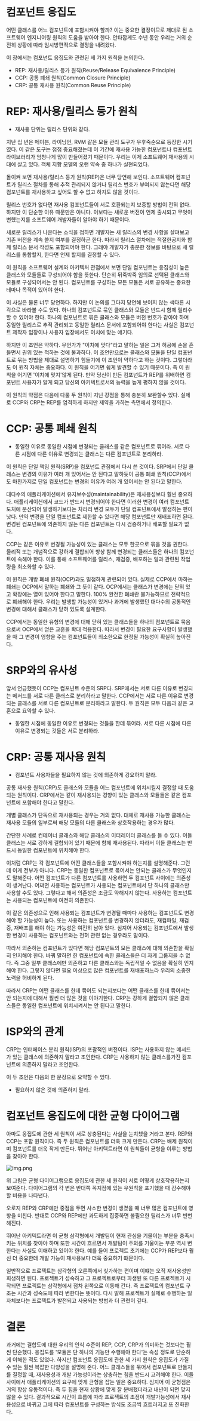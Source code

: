 # **컴포넌트 응집도**  
어떤 클래스를 어느 컴포넌트에 포함시켜야 할까? 이는 중요한 결정이므로 제대로 된 소프트웨어 엔지니어링 원칙의 도움을 받아야 한다. 안타깝게도 수년 
동안 우리는 거의 순전히 상황에 따라 임시방편적으로 결정을 내려왔다.  
  
이 장에서는 컴포넌트 응집도와 관련된 세 가지 원칙을 논의한다.  
  
- REP: 재사용/릴리스 등가 원칙(Reuse/Release Equivalence Principle)  
- CCP: 공통 폐쇄 원칙(Common Closure Principle)  
- CRP: 공통 재사용 원칙(Common Reuse Principle)  
  
# **REP: 재사용/릴리스 등가 원칙**  
- 재사용 단위는 릴리스 단위와 같다.  
  
지난 십 년은 메이븐, 라이닝언, RVM 같은 모듈 관리 도구가 우후죽순으로 등장한 시기였다. 이 같은 도구는 점점 중요해졌는데 이 기간에 재사용 가능한 
컴포넌트나 컴포넌트 라이브러리가 엄청나게 많이 만들어졌기 때문이다. 우리는 이제 소프트웨어 재사용의 시대에 살고 있다. 객체 지향 모델의 오랜 약속 중 
하나가 실현되었다.  
  
돌이켜 보면 재사용/릴리스 등가 원칙(REP)은 너무 당연해 보인다. 소프트웨어 컴포넌트가 릴리스 절차를 통해 추적 관리되지 않거나 릴리스 번호가 부여되지 않는다면 
해당 컴포넌트를 재사용하고 싶어도 할 수 없고 하지도 않을 것이다.  
  
릴리스 번호가 없다면 재사용 컴포넌트들이 서로 호환되는지 보증할 방법이 전혀 없다. 하지만 이 단순한 이유 때문만은 아니다. 이보다는 새로운 버전이 
언제 출시되고 무엇이 변헀는지를 소프트웨어 개발자들이 알아야 하기 때문이다.  
  
새로운 릴리스가 나온다는 소식을 접하면 개발자는 새 릴리스의 변경 사항을 살펴보고 기존 버전을 계속 쓸지 여부를 결정하곤 한다. 따라서 릴리스 절차에는 
적절한공지화 함께 릴리스 문서 작성도 포함되어야 한다. 그래야 개발자가 충분한 정보를 바탕으로 새 릴리스를 통합할지, 한다면 언제 할지를 결정할 수 있다.  
  
이 원칙을 소프트웨어 설계와 아키텍처 관점에서 보면 단일 컴포넌트는 응집성이 높은 클래스와 모듈들로 구성되어야 함을 뜻한다. 단순히 뒤죽박죽 임의로 
선택된 클래스와 모듈로 구성되어서는 안 된다. 컴포넌트를 구성하는 모든 모듈은 서로 공유하는 중요한 테마나 목적이 있어야 한다.  
  
이 사실은 물론 너무 당연하다. 하지만 이 논의를 그다지 당연해 보이지 않는 색다른 시각으로 바라볼 수도 있다. 하나의 컴포넌트로 묶인 클래스와 모듈은 반드시 함께 
릴리수할 수 있어야 한다. 하나의 컴포넌트로 묶은 클래스와 모듈은 버전 번호가 같아야 하며 동일한 릴리스로 추적 관리되고 동일한 릴리스 문서에 포함되어야 
한다는 사실은 컴포넌트 제작자 입장이나 사용자 입장에서도 이치에 맞는 얘기다.  
  
하지만 이 조언은 약하다. 무언가가 "이치에 맞다"라고 말하는 일은 그저 허공에 손을 흔들면서 권위 있는 척하는 것에 불과하다. 이 조언만으로는 클래스와 모듈을 
단일 컴포넌트로 묶는 방법을 제대로 설명하기 힘들기에 이 조언이 약하다고 하는 것이다. 그렇더라도 이 원칙 자체는 중요하다. 이 원칙을 어기면 쉽게 발견할 
수 있기 때문이다. 즉 이 원칙을 어기면 '이치에 맞지'않게 된다. 만약 당신이 만든 컴포넌트가 REP를 위배하면 컴포넌트 사용자가 알게 되고 당신의 아키텍트로서의 
능력을 높게 평하지 않을 것이다.  
  
이 원칙의 약점은 다음에 다룰 두 원칙이 지닌 강점을 통해 충분히 보완할수 있다. 실제로 CCP와 CRP는 REP를 엄격하게 하지만 제약을 가하는 측면에서 정의한다.  
  
# **CCP: 공통 폐쇄 원칙**  
- 동일한 이유로 동일한 시점에 변경되는 클래스를 같은 컴포넌트로 묶어라. 서로 다른 시점에 다른 이유로 변경되는 클래스는 다른 컴포넌트로 분리하라.  
  
이 원칙은 단일 책임 원칙(SRP)을 컴포넌트 관점에서 다시 쓴 것이다. SRP에서 단일 클래스는 변경의 이유가 여러 개 있어서는 안 된다고 말하듯이 공통 
폐쇄 원칙(CCP)에서도 마찬가지로 단일 컴포넌트는 변경의 이유가 여러 개 있어서는 안 된다고 말한다.  
  
대다수의 애플리케이션에서 유지보수성(maintainability)은 재사용성보다 훨씬 중요하다. 애플리케이션에서 코드가 반드시 변경되어야 한다면 이러한 변경이 
여러 컴포넌트 도처에 분산되어 발생하기보다는 차라리 변경 모두가 단일 컴포넌트에서 발생하는 편이 낫다. 만약 변경을 단일 컴포넌트로 제한할 수 있다면 
해당 컴포넌트만 재배포하면 된다. 변경된 컴포넌트에 의존하지 않는 다른 컴포넌트는 다시 검증하거나 배포할 필요가 없다.  
  
CCP는 같은 이유로 변경될 가능성이 있는 클래스는 모두 한곳으로 묶을 것을 권한다. 물리적 또는 개념적으로 강하게 결합되어 항상 함께 변경되는 클래스들은 
하나의 컴포넌트에 속해야 한다. 이를 통해 소프트웨어를 릴리스, 재검증, 배포하는 일과 관련된 작업량을 최소화할 수 있다.  
  
이 원칙은 개방 폐쇄 원칙(OCP)과도 밀접하게 관련되어 있다. 실제로 CCP에서 마하는 폐쇄는 OCP에서 말하는 폐쇄와 그 뜻이 같다. OCP에서는 클래스가 
변경에는 닫혀 있고 확장에는 열여 있어야 한다고 말한다. 100% 완전한 폐쇄란 불가능하므로 전략적으로 폐쇄해야 한다. 우리는 발생할 가능성이 있거나 과거에 
발생했던 대다수의 공통적인 변경에 대해서 클래스가 닫혀 있도록 설계한다.  
  
CCP에서는 동일한 유형의 변경에 대해 닫혀 있는 클래스들을 하나의 컴포넌트로 묶음으로써 OCP에서 얻은 교훈을 확대 적용한다. 따라서 변경이 필요한 
요구사항이 발생했을 때 그 변경이 영향을 주는 컴포넌트들이 최소한으로 한정될 가능성이 확실히 높아진다.  
  
# **SRP와의 유사성**  
앞서 언급했듯이 CCP는 컴포넌트 수준의 SRP다. SRP에서는 서로 다른 이유로 변경되는 메서드를 서로 다른 클래스로 분리하라고 말한다. CCP에서는 서로 
다른 이유로 변경되는 클래스를 서로 다른 컴포넌트로 분리하라고 말한다. 두 원칙은 모두 다음과 같은 교훈으로 요약할 수 있다.  
  
- 동일한 시점에 동일한 이유로 변경되는 것들을 한데 묶어라. 서로 다른 시점에 다른 이유로 변경되는 것들은 서로 분리하라.  
  
# **CRP: 공통 재사용 원칙**  
- 컴포넌트 사용자들을 필요하지 않는 것에 의존하게 강요하지 말라.  
  
공통 재사용 원칙(CRP)도 클래스와 모듈을 어느 컴포넌트에 위치시킬지 결정할 때 도움되는 원칙이다. CRP에서는 같이 재사용되는 경향이 있는 클래스와 모듈들은 
같은 컴포넌트에 포함해야 한다고 말한다.  
  
개별 클래스가 단독으로 재사용되는 경우는 거의 없다. 대체로 재사용 가능한 클래스는 재사용 모듈의 일부로써 해당 모듈의 다른 클래스와 상호작용하는 경우가 
많다.  
  
간단한 사례로 컨테이너 클래스와 해당 클래스의 이터레이터 클래스를 들 수 있다. 이들 클래스는 서로 강하게 결합되어 있기 때문에 함께 재사용된다. 따라서 
이들 클래스는 반드시 동일한 컴포넌트에 위치해야 한다.  
  
이처럼 CRP는 각 컴포넌트에 어떤 클래스들을 포함시켜야 하는지를 설명해준다. 그런데 이게 전부가 아니다. CRP는 동일한 컴포넌트로 묶어서는 안되는 클래스가 
무엇인지도 말해준다. 어떤 컴포넌트가 다른 컴포넌트를 사용하면 두 컴포넌트 사이에는 의존성이 생겨난다. 어쩌면 사용하는 컴포넌트가 사용되는 컴포넌트에서 단 
하나의 클래스만 사용할 수도 있다. 그렇다고 해서 의존성은 조금도 약해지지 않는다. 사용하는 컴포넌트는 사용되는 컴포넌트에 여전히 의존한다.  
  
이 같은 의존성으로 인해 사용되는 컴포넌트가 변경될 때마다 사용하는 컴포넌트도 변경해야 할 가능성이 높다. 또는 사용하는 컴포넌트를 변경하지 않더라도, 
재컴파일, 재검증, 재배포를 해야 하는 가능성은 여전히 남아 있다. 심지어 사용되는 컴포넌트에서 발생한 변경이 사용하는 컴포넌트와는 전혀 관련 없는 경우라도 
말이다.  
  
따라서 의존하는 컴포넌트가 있다면 해당 컴포넌트의 모든 클래스에 대해 의존함을 확실히 인지해야 한다. 바꿔 말하면 한 컴포넌트에 속한 클래스들은 더 
자게 그룹지을 수 없다. 즉 그중 일부 클래스에만 의존하고 다른 클래스와는 독립적일 수 없음을 확실히 인지해야 한다. 그렇지 않다면 필요 이상으로 많은 
컴포넌트를 재배포하느라 우리의 소중한 노력을 허비하게 된다.  
  
따라서 CRP는 어떤 클래스를 한데 묶어도 되는지보다는 어떤 클래스를 한데 묶어서는 안 되는지에 대해서 훨씬 더 많은 것을 이야기한다. CRP는 강하게 결합되지 
않은 클래스들은 동일한 컴포넌트에 위치시켜서는 안 된다고 말한다.  
  
# **ISP와의 관계**  
CRP는 인터페이스 분리 원칙(ISP)의 포괄적인 버전이다. ISP는 사용하지 않는 메서드가 있는 클래스에 의존하지 말라고 조언한다. CRP는 사용하지 않는 
클래스를가진 컴포넌트에 의존하지 말라고 조언한다.  
  
이 두 조언은 다음의 한 문장으로 요약할 수 있다.  
  
- 필요하지 않은 것에 의존하지 말라.  
  
# **컴포넌트 응집도에 대한 균형 다이어그램**  
아마도 응집도에 관한 세 원칙이 서로 상충된다는 사실을 눈치챘을 거라고 본다. REP와 CCP는 포함 원칙이다. 즉 두 원칙은 컴포넌트를 더욱 크게 만든다. 
CRP는 배제 원칙이며 컴포넌트를 더욱 작게 만든다. 뛰어난 아키텍트라면 이 원칙들이 균형을 이루는 방법을 찾아야 한다.  
  
![img.png](image/img.png)  
  
위 그림은 균형 다이어그램으로 응집도에 관한 세 원칙이 서로 어떻게 상호작용하는지 보여준다. 다이어그램의 각 변은 반대쪽 꼭지점에 있는 우원칙을 포기했을 
때 감수해야 할 비용을 나타낸다.  
  
오로지 REP와 CRP에만 중점을 두면 사소한 변경이 생겼을 때 너무 많은 컴포넌트에 영향을 미친다. 반대로 CCP와 REP에만 과도하게 집중하면 불필요한 릴리스가 
너무 빈번해진다.  
  
뛰어난 아키텍트라면 이 균형 삼각형에서 개발팀이 현재 관심을 기울이는 부분을 충족시키는 위치를 찾아야 하며 또한 시간이 흐르면서 개발팀이 주의를 
기울이는 부분 역시 변한다는 사실도 이애하고 있어야 한다. 예를 들어 프로젝트 초기에는 CCP가 REP보다 훨신 더 중요한데 개발 가능이 재사용보다 더욱 
중요하기 떄문이다.  
  
일반적으로 프로젝트는 삼각형의 오른쪽에서 싲가하는 편이며 이떄는 오직 재사용성만 희생하면 된다. 프로젝트가 성숙하고 그 프로젝트로부터 파생된 또 
다른 프로젝트가 시작되면 프로젝트는 삼각형에서 점차 왼쪽으로 이동해 간다. 즉 프로젝트의 컴포넌트 구조는 시간과 성숙도에 따라 변한다는 뜻이다. 
다시 말해 프로젝트가 실제로 수행하는 일 자체보다는 프로젝트가 발전되고 사용되는 방법과 더 관련이 깊다.  
  
# **결론**  
과거에는 결합도에 대한 우리의 인식 수준이 REP, CCP, CRP가 의미하는 것보다는 훨씬 단순했다. 응집도를 '모듈은 단 하나의 기능만 수행해야 한다'는 
속성 정도로 단순하게 이해한 적도 있었다. 하지만 컴포넌트 응집도에 관한 세 가지 원칙은 응집도가 가질 수 있는 훨씬 복잡한 다양성을 설명해 준다. 
어느 클래스들을 묶어서 컴포넌트로 만들지를 결정할 때, 재사용성과 개발 가능성이라는 상충하는 힘을 반드시 고려해야 한다. 이들 사이에서 애플리케이션의 
요구에 맞게 균형을 잡는 일은 중요하다. 심지어 이 균형점은 거의 항상 유동적이다. 즉 두 힘을 현재 상황에 맞게 잘 분배했더라고 내년이 되면 맞지 않을 
수 있다. 결과적으로 시간이 흐름에 따라 프로젝트의 초점이 개발가능성에서 재사용성으로 바뀌고 그에 따라 컴포넌트를 구성하는 방식도 조금씩 흐트러지고 
또 진화한다.